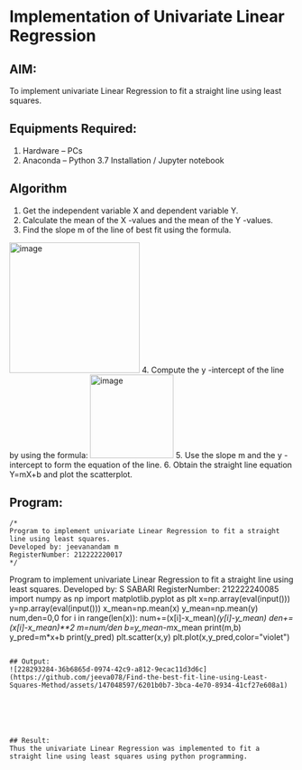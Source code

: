 # Implementation of Univariate Linear Regression
## AIM:
To implement univariate Linear Regression to fit a straight line using least squares.

## Equipments Required:
1. Hardware – PCs
2. Anaconda – Python 3.7 Installation / Jupyter notebook

## Algorithm
1. Get the independent variable X and dependent variable Y.
2. Calculate the mean of the X -values and the mean of the Y -values.
3. Find the slope m of the line of best fit using the formula. 
<img width="231" alt="image" src="https://user-images.githubusercontent.com/93026020/192078527-b3b5ee3e-992f-46c4-865b-3b7ce4ac54ad.png">
4. Compute the y -intercept of the line by using the formula:
<img width="148" alt="image" src="https://user-images.githubusercontent.com/93026020/192078545-79d70b90-7e9d-4b85-9f8b-9d7548a4c5a4.png">
5. Use the slope m and the y -intercept to form the equation of the line.
6. Obtain the straight line equation Y=mX+b and plot the scatterplot.

## Program:
```
/*
Program to implement univariate Linear Regression to fit a straight line using least squares.
Developed by: jeevanandam m
RegisterNumber: 212222220017
*/

```
Program to implement univariate Linear Regression to fit a straight line using least squares.
Developed by: S SABARI
RegisterNumber: 212222240085
import numpy as np
import matplotlib.pyplot as plt
x=np.array(eval(input()))
y=np.array(eval(input()))
x_mean=np.mean(x)
y_mean=np.mean(y)
num,den=0,0
for i in range(len(x)):
    num+=(x[i]-x_mean)*(y[i]-y_mean)
    den+=(x[i]-x_mean)**2
m=num/den
b=y_mean-m*x_mean
print(m,b)
y_pred=m*x+b
print(y_pred)
plt.scatter(x,y)
plt.plot(x,y_pred,color="violet")

```

## Output:
![228293284-36b6865d-0974-42c9-a812-9ecac11d3d6c](https://github.com/jeeva078/Find-the-best-fit-line-using-Least-Squares-Method/assets/147048597/6201b0b7-3bca-4e70-8934-41cf27e608a1)






## Result:
Thus the univariate Linear Regression was implemented to fit a straight line using least squares using python programming.
